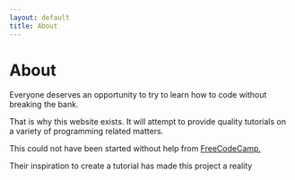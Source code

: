 ```yaml
---
layout: default
title: About
---
```


<h1>About</h1>
<p>Everyone deserves an opportunity to try to learn how to code without breaking the bank.</p>
<p>That is why this website exists. It will attempt to provide quality tutorials on a
variety of programming related matters.</p>
<p>This could not have been started without help from <a href="freecodecamp.org">FreeCodeCamp.</a></p>
<p>Their inspiration to create a tutorial has made this project a reality</p>